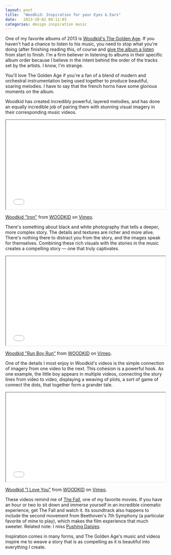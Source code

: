 ```yaml
---
layout: post
title:  "Woodkid: Inspiration for your Eyes & Ears"
date:   2013-10-02 09:11:03
categories: design inspiration music
---
```


One of my favorite albums of 2013 is [Woodkid's The Golden Age](http://www.woodkid.com). If you haven't had a chance to listen to his music, you need to stop what you're doing (after finishing reading this, of course and [give the album a listen](https://play.spotify.com/album/7oRzNo0PkoRJlvI9Eocyf2) from start to finish. I'm a firm believer in listening to albums in their specific album order because I believe in the intent behind the order of the tracks set by the artists. I know, I'm strange.

You'll love The Golden Age if you're a fan of a blend of modern and orchestral instrumentation being used together to produce beautiful, soaring melodies. I have to say that the french horns have some glorious moments on the album.

Woodkid has created incredibly powerful, layered melodies, and has done an equally incredible job of pairing them with stunning visual imagery in their corresponding music videos.

<iframe src="//player.vimeo.com/video/21604065?title=0&amp;byline=0&amp;portrait=0&amp;badge=0&amp;color=ffffff" height="281" width="100%"></iframe>

<a href="http://vimeo.com/21604065">Woodkid "Iron"</a> from <a href="http://vimeo.com/woodkidmusic">WOODKID</a> on <a href="https://vimeo.com">Vimeo</a>.

There's something about black and white photography that tells a deeper, more complex story. The details and textures are richer and more alive. There's nothing there to distract you from the story, and the images speak for themselves. Combining these rich visuals with the stories in the music creates a compelling story — one that truly captivates.

<iframe src="//player.vimeo.com/video/42615527?title=0&amp;byline=0&amp;portrait=0&amp;badge=0&amp;color=fffafa" height="281" width="100%"></iframe>

[Woodkid "Run Boy Run"](http://vimeo.com/42615527) from [WOODKID](http://vimeo.com/woodkidmusic) on [Vimeo](https://vimeo.com).

One of the details I most enjoy in Woodkid's videos is the simple connection of imagery from one video to the next. This cohesion is a powerful hook. As one example, the little boy appears in multiple videos, connecting the story lines from video to video, displaying a weaving of plots, a sort of game of connect the dots, that together form a grander tale.

<iframe src="//player.vimeo.com/video/58912692?title=0&amp;byline=0&amp;portrait=0&amp;badge=0&amp;color=ffffff" height="281" width="100%"></iframe>

[Woodkid "I Love You"](http://vimeo.com/58912692) from [WOODKID](http://vimeo.com/woodkidmusic) on [Vimeo](https://vimeo.com).

These videos remind me of [The Fall](http://www.youtube.com/watch?v=iO0LYcCoeJY), one of my favorite movies. If you have an hour or two to sit down and immerse yourself in an incredible cinematic experience, get The Fall and watch it. Its soundtrack also happens to include the second movement from Beethoven's 7th Symphony (a particular favorite of mine to play), which makes the film experience that much sweeter. Related note: I miss [Pushing Daisies](http://en.wikipedia.org/wiki/Pushing_Daisies).

Inspiration comes in many forms, and The Golden Age's music and videos inspire me to weave a story that is as compelling as it is beautiful into everything I create.